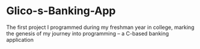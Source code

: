 # Glico-s-Banking-App
The first project I programmed during my freshman year in college, marking the genesis of my journey into programming – a C-based banking application
